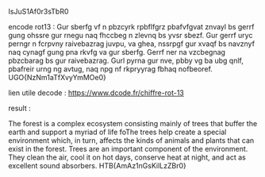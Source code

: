 IsJuS1Af0r3sTbR0

encode rot13 :
Gur sberfg vf n pbzcyrk rpbflfgrz pbafvfgvat znvayl bs gerrf gung ohssre gur rnegu naq fhccbeg n zlevnq bs yvsr sbezf. Gur gerrf uryc perngr n fcrpvny raivebazrag juvpu, va ghea, nssrpgf gur xvaqf bs navznyf naq cynagf gung pna rkvfg va gur sberfg. Gerrf ner na vzcbegnag pbzcbarag bs gur raivebazrag. Gurl pyrna gur nve, pbby vg ba ubg qnlf, pbafreir urng ng avtug, naq npg nf rkpryyrag fbhaq nofbeoref. UGO{NzNm1aTfXvyYmMOe0}

lien utile decode :
https://www.dcode.fr/chiffre-rot-13

result :

The forest is a complex ecosystem consisting mainly of trees that buffer the earth and support a myriad of life foThe trees help create a special environment which, in turn, affects the kinds of animals and plants that can exist in the forest. Trees are an important component of the environment. They clean the air, cool it on hot days, conserve heat at night, and act as excellent sound absorbers. HTB{AmAz1nGsKilLzZBr0}